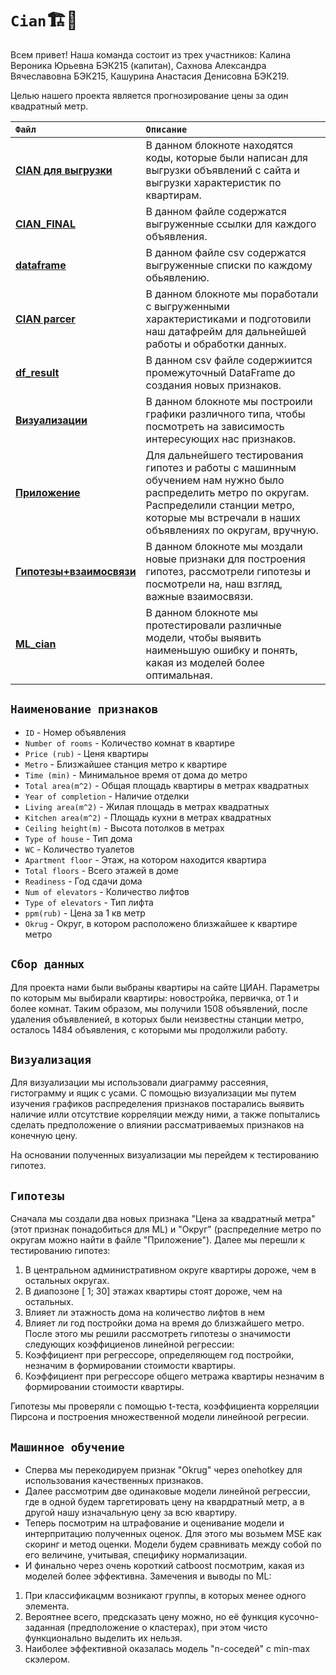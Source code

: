 # `Cian`🏗️🏢
Всем привет! 
Наша команда состоит из трех участников: Калина Вероника Юрьевна БЭК215 (капитан), Сахнова Александра Вячеславовна БЭК215, Кашурина Анастасия Денисовна БЭК219.

Целью нашего проекта является прогнозирование цены за один квадратный метр.

 `Файл` | `Описание` | 
| :-------| :-----------|
| [**CIAN для выгрузки**](https://github.com/SashaSakhnova/Cian/blob/main/CIAN%20для%20выгрузки.ipynb) | В данном блокноте находятся коды, которые были написан для выгрузки объявлений с сайта и выгрузки характеристик по квартирам.|
| [**CIAN_FINAL**](https://github.com/SashaSakhnova/Cian/blob/main/cian_final.txt) | В данном файле содержатся выгруженные ссылки для каждого объявления.|
| [**dataframe**](https://github.com/SashaSakhnova/Cian/blob/main/dataframe.csv) |  В данном файле csv содержатся выгруженные списки по каждому обьявлению.|
| [**CIAN parcer**](https://github.com/SashaSakhnova/Cian/blob/main/CIAN%20parcer.ipynb) | В данном блокноте мы поработали с выгруженными характеристиками и подготовили наш датафрейм для дальнейшей работы и обработки данных.|
| [**df_result**](https://github.com/SashaSakhnova/Cian/blob/main/df_result.csv) | В данном csv файле содержиится промежуточный DataFrame до создания новых признаков.
| [**Визуализации**](https://github.com/SashaSakhnova/Cian/blob/erunka-patch-1/Визуализации.ipynb) | В данном блокноте мы построили графики различного типа, чтобы посмотреть на зависимость интересующих нас признаков.|
| [**Приложение**](https://github.com/SashaSakhnova/Cian/blob/main/Приложение.ipynb) | Для дальнейшего тестирования гипотез и работы с машинным обучением нам нужно было распределить метро по округам. Распределили станции метро, которые мы встречали в наших объявлениях по округам, вручную.|
| [**Гипотезы+взаимосвязи**](https://github.com/SashaSakhnova/Cian/blob/main/Гипотезы%2Bвзаимосвязи.ipynb) | В данном блокноте мы моздали новые признаки для построения гипотез, рассмотрели гипотезы и посмотрели на, наш взгляд, важные взаимосвязи.|
| [**ML_cian**](https://github.com/SashaSakhnova/Cian/blob/main/ML_cian.ipynb) | В данном блокноте мы протестировали различные модели, чтобы выявить наименьшую ошибку и понять, какая из моделей более оптимальная.|

## `Наименование признаков`
- `ID` - Номер объявления
- `Number of rooms` - Количество комнат в квартире
- `Price (rub)` - Ценя квартиры
- `Metro` - Близжайшее станция метро к квартире
- `Time (min)` - Минимальное время от дома до метро
- `Total area(m^2)` - Общая площадь квартиры в метрах квадратных
- `Year of completion` - Наличие отделки
- `Living area(m^2)` - Жилая площадь в метрах квадратных
- `Kitchen area(m^2)` - Площадь кухни в метрах квадратных
- `Ceiling height(m)` - Высота потолков в метрах
- `Type of house` - Тип дома 
- `WC` - Количество туалетов
- `Apartment floor` - Этаж, на котором находится квартира
- `Total floors` - Всего этажей в доме
- `Readiness` - Год сдачи дома
- `Num of elevators` - Количество лифтов
- `Type of elevators` - Тип лифта
- `ppm(rub)` - Цена за 1 кв метр
- `Okrug` - Округ, в котором расположено близжайшее к квартире метро

## `Сбор данных`
Для проекта нами были выбраны квартиры на сайте ЦИАН. Параметры по которым мы выбирали квартиры: новостройка, первичка, от 1 и более комнат. Таким образом, мы получили 1508 объявлений, после удаления объявленией, в которых были неизвестны станции метро, осталось 1484 объявления, с которыми мы продолжили работу.

## `Визуализация`
Для визуализации мы использовали диаграмму рассеяния, гистограмму и ящик с усами. С помощью визуализации мы путем изучения графиков распределения признаков постарались выявить наличие илли отсутствие корреляции между ними, а также попытались сделать предположение о влиянии рассматриваемых признаков на конечную цену.

На основании полученных визуализации мы перейдем к тестированию гипотез.

## `Гипотезы`
Сначала мы создали два новых признака "Цена за квадратный метра" (этот признак понадобиться для ML) и "Округ" (распределние метро по округам можно найти в файле "Приложение").
Далее мы перешли к тестированию гипотез:
1. В центральном административном округе квартиры дороже, чем в остальных округах.
2. В диапозоне [ 1; 30] этажах квартиры стоят дороже, чем на остальных.
3. Влияет ли этажность дома на количество лифтов в нем
4. Влияет ли год постройки дома на время до близжайшего метро.
После этого мы решили рассмотреть гипотезы о значимости следующих коэффициенов линейной регрессии:
5. Коэффициент при регрессоре, определяющем год постройки, незначим в формировании стоимости квартиры.
6. Коэффициент при регрессоре общего метража квартиры незначим в формировании стоимости квартиры.

Гипотезы мы проверяли с помощью t-теста, коэффициента корреляции Пирсона и построения множественной модели линейноой регресии.

## `Машинное обучение`
- Сперва мы перекодируем признак "Okrug" через onehotkey для использования качественных признаков. 
- Далее рассмотрим две одинаковые модели линейной регрессии, где в одной будем таргетировать цену на квардратный метр, а в другой  нашу изначальную цену за всю квартиру.
- Теперь посмотрим на штрафование и оценивание модели и интерпритацию полученных оценок. Для этого мы возьмем MSE как скоринг и метод оценки. Модели будем сравнивать между собой по его величине, учитывая, специфику нормализации.
- И финально через очень короткий catboost посмотрим, какая из моделей более эффективна.
Замечения и выводы по ML:
1. При классификацмм возникают группы, в которых менее одного элемента.
2. Вероятнее всего, предсказать цену можно, но её функция кусочно-заданная (предположение о кластерах), при этом чисто функционально выделить их нельзя.
3. Наиболее эффективной оказалась модель "n-соседей" с min-max скэлером.

